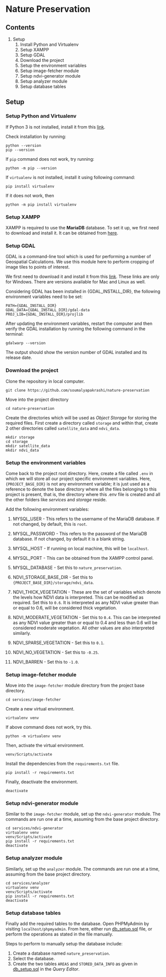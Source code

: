 # Nature Preservation

## Contents

1. Setup
    1. Install Python and Virtualenv
    2. Setup XAMPP
    3. Setup GDAL
    4. Download the project
    5. Setup the environment variables
    6. Setup image-fetcher module
    7. Setup ndvi-generator module
    8. Setup analyzer module
    9. Setup database tables


## Setup

### Setup Python and Virtualenv

If Python 3 is not installed, install it from this [link](https://www.python.org/downloads/).

Check installation by running:

```shell
python --version
pip --version
```

If `pip` command does not work, try running:

```shell
python -m pip --version
```

If `virtualenv` is not installed, install it using following command:

```shell
pip install virtualenv
```

If it does not work, then

```shell
python -m pip install virtualenv
```


### Setup XAMPP

XAMPP is required to use the **MariaDB** database. To set it up, we first need to download and install it. It can be obtained from [here](https://www.apachefriends.org/index.html).


### Setup GDAL

GDAL is a command-line tool which is used for performing a number of Geospatial Calculations. We use this module here to perform cropping of image tiles to points of interest.

We first need to download it and install it from this [link](https://www.gisinternals.com/query.html?content=filelist&file=release-1930-x64-gdal-3-4-3-mapserver-7-6-4.zip). These links are only for Windows. There are versions available for Mac and Linux as well.

Considering GDAL has been installed in {GDAL_INSTALL_DIR}, the following environment variables need to be set:

```shell
PATH={GDAL_INSTALL_DIR}
GDAL_DATA={GDAL_INSTALL_DIR}/gdal-data
PROJ_LIB={GDAL_INSTALL_DIR}/projlib
```

After updating the environment variables, restart the computer and then verify the GDAL installation by running the following command in the terminal:

```shell
gdalwarp --version
```

The output should show the version number of GDAL installed and its release date.


### Download the project

Clone the repository in local computer.

```shell
git clone https://github.com/soumalyapakrashi/nature-preservation
```

Move into the project directory

```shell
cd nature-preservation
```

Create the directories which will be used as *Object Storage* for storing the required files. First create a directory called `storage` and within that, create 2 other directories called `satellite_data` and `ndvi_data`.

```shell
mkdir storage
cd storage
mkdir satellite_data
mkdir ndvi_data
```


### Setup the environment variables

Come back to the project root directory. Here, create a file called `.env` in which we will store all our project specific environment variables. Here, `{PROJECT_BASE_DIR}` is not any environment variable; it is just used as a reference to denote the base directory where all the files belonging to this project is present, that is, the directory where this .env file is created and all the other folders like *services* and *storage* reside.

Add the following environment variables:

1. MYSQL_USER - This refers to the username of the MariaDB database. If not changed, by default, this is `root`.

2. MYSQL_PASSWORD - This refers to the password of the MariaDB database. If not changed, by default it is a blank string.

3. MYSQL_HOST - If running on local machine, this will be `localhost`.

4. MYSQL_PORT - This can be obtained from the XAMPP control panel.

5. MYSQL_DATABASE - Set this to `nature_preservation`.

6. NDVI_STORAGE_BASE_DIR - Set this to `{PROJECT_BASE_DIR}/storage/ndvi_data`.

7. NDVI_THICK_VEGETATION - These are the set of variables which denote the levels how NDVI data is interpreted. This can be modified as required. Set this to `0.6`. It is interpreted as any NDVI value greater than or equal to 0.6, will be considered thick vegetation.

8. NDVI_MODERATE_VEGETATION - Set this to `0.4`. This can be interpreted as any NDVI value greater than or equal to 0.4 and less than 0.6 will be considered moderate vegetation. All other values are also interpreted similarly.

9. NDVI_SPARSE_VEGETATION - Set this to `0.1`.

10. NDVI_NO_VEGETATION - Set this to `-0.25`.

11. NDVI_BARREN - Set this to `-1.0`.


### Setup image-fetcher module

Move into the `image-fetcher` module directory from the project base directory.

```shell
cd services/image-fetcher
```

Create a new virtual environment.

```shell
virtualenv venv
```

If above command does not work, try this.

```shell
python -m virtualenv venv
```

Then, activate the virtual environment.

```shell
venv/Scripts/activate
```

Install the dependencies from the `requirements.txt` file.

```shell
pip install -r requirements.txt
```

Finally, deactivate the environment.

```shell
deactivate
```


### Setup ndvi-generator module

Similar to the `image-fetcher` module, set up the `ndvi-generator` module. The commands are run one at a time, assuming from the base project directory.

```shell
cd services/ndvi-generator
virtualenv venv
venv/Scripts/activate
pip install -r requirements.txt
deactivate
```


### Setup analyzer module

Similarly, set up the `analyzer` module. The commands are run one at a time, assuming from the base project directory.

```shell
cd services/analyzer
virtualenv venv
venv/Scripts/activate
pip install -r requirements.txt
deactivate
```


### Setup database tables

Finally add the required tables to the database. Open PHPMyAdmin by visiting `localhost/phpmyadmin`. From here, either run [db_setup.sql](./services/database/db_setup.sql) file, or perform the operations as stated in the file manually.

Steps to perform to manually setup the database include:

1. Create a database named `nature_preservation`.
2. Select the database.
3. Create the two tables `AREAS` and `STORED_DATA_INFO` as given in [db_setup.sql](./services/database/db_setup.sql) in the *Query Editor*.
